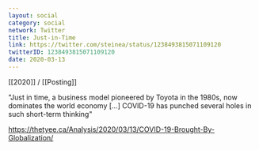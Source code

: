```yaml
---
layout: social
category: social
network: Twitter
title: Just-in-Time
link: https://twitter.com/steinea/status/1238493815071109120
twitterID: 1238493815071109120
date: 2020-03-13
---
```


[[2020]] / [[Posting]]

"Just in time, a business model pioneered by Toyota in the 1980s, now dominates the world economy [...] COVID-19 has punched several holes in such short-term thinking"

<https://thetyee.ca/Analysis/2020/03/13/COVID-19-Brought-By-Globalization/>
